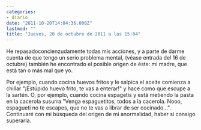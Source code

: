 ```yaml
---
categories:
- diario
date: "2011-10-20T14:04:36.000Z"
lastmod: ""
title: "Jueves, 20 de octubre de 2011 a las 15:04"
---
```


He repasadoconcienzudamente todas mis acciones, y a parte de darme cuenta de que tengo un serio problema mental, (véase entrada del 16 de octubre) también he encontrado el posible origen de éste: mi madre, que está tan o más mal que yo.

Por ejemplo, cuando cocina huevos fritos y le salpica el aceite comienza a chillar "¡Estúpido huevo frito, te vas a enterar!" y hace como que escupe a la sartén. O, por ejemplo, cuando cocina espagetis y está metiendo la pasta en la cacerola susurra "Venga espaguetitos, todos a la cacerola. Nooo, espagueti no te escapes, que no te vas a librar de ser cocinado...". 
Continuaré con mi búsqueda del origen de mi anormalidad, haber si consigo superarla.